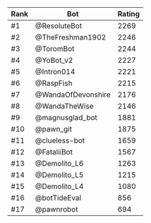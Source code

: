 Rank|Bot|Rating
---|---|---
#1|@ResoluteBot|2269
#2|@TheFreshman1902|2246
#3|@ToromBot|2244
#4|@YoBot_v2|2227
#5|@Intron014|2221
#6|@RaspFish|2215
#7|@WandaOfDevonshire|2176
#8|@WandaTheWise|2146
#9|@magnusglad_bot|1881
#10|@pawn_git|1875
#11|@clueless-bot|1659
#12|@FataliiBot|1567
#13|@Demolito_L6|1263
#14|@Demolito_L5|1215
#15|@Demolito_L4|1080
#16|@botTideEval|856
#17|@pawnrobot|694
